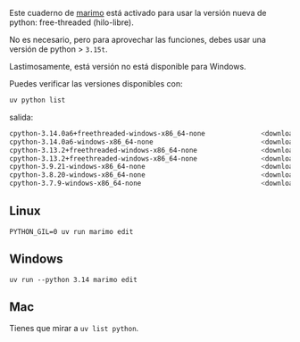 
Este cuaderno de [marimo](https://marimo.io/) está activado para usar la versión
nueva de python: free-threaded (hilo-libre).

No es necesario, pero para aprovechar las funciones, debes usar una versión
de python > `3.15t`.

Lastimosamente, está versión no está disponible para Windows.

Puedes verificar las versiones disponibles con:

```sh
uv python list
```

salida:
```sh
cpython-3.14.0a6+freethreaded-windows-x86_64-none              <download available>
cpython-3.14.0a6-windows-x86_64-none                           <download available>
cpython-3.13.2+freethreaded-windows-x86_64-none                <download available>
cpython-3.13.2+freethreaded-windows-x86_64-none                <download available>
cpython-3.9.21-windows-x86_64-none                             <download available>
cpython-3.8.20-windows-x86_64-none                             <download available>
cpython-3.7.9-windows-x86_64-none                              <download available>
```

## Linux

`PYTHON_GIL=0 uv run marimo edit`

## Windows

`uv run --python 3.14 marimo edit`

## Mac

Tienes que mirar a `uv list python`.
